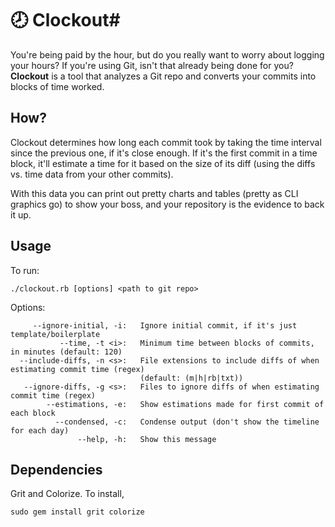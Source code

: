 # :clock8: Clockout#

You're being paid by the hour, but do you really want to worry about logging your hours? If you're using Git, isn't that already being done for you? **Clockout** is a tool that analyzes a Git repo and converts your commits into blocks of time worked.

How?
--------

Clockout determines how long each commit took by taking the time interval since the previous one, if it's close enough. If it's the first commit in a time block, it'll estimate a time for it based on the size of its diff (using the diffs vs. time data from your other commits).

With this data you can print out pretty charts and tables (pretty as CLI graphics go) to show your boss, and your repository is the evidence to back it up.

Usage
--------

To run:


```
./clockout.rb [options] <path to git repo>
```

Options:

```
     --ignore-initial, -i:   Ignore initial commit, if it's just template/boilerplate
           --time, -t <i>:   Minimum time between blocks of commits, in minutes (default: 120)
  --include-diffs, -n <s>:   File extensions to include diffs of when estimating commit time (regex)
                             (default: (m|h|rb|txt))
   --ignore-diffs, -g <s>:   Files to ignore diffs of when estimating commit time (regex)
        --estimations, -e:   Show estimations made for first commit of each block
          --condensed, -c:   Condense output (don't show the timeline for each day)
               --help, -h:   Show this message
```

Dependencies
--------

Grit and Colorize. To install,

```
sudo gem install grit colorize
```
